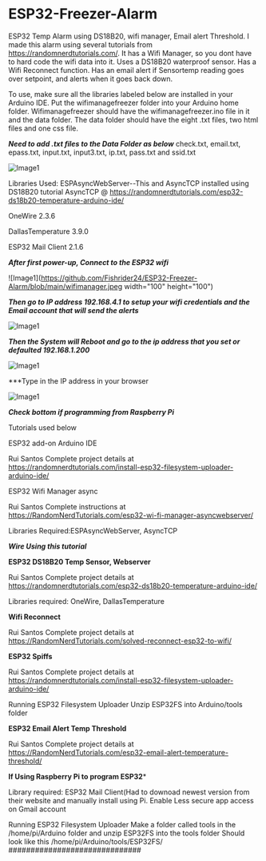 # ESP32-Freezer-Alarm
ESP32 Temp Alarm using DS18B20, wifi manager, Email alert Threshold. 
I made this alarm using several tutorials from https://randomnerdtutorials.com/.
It has a Wifi Manager, so you dont have to hard code the wifi data into it.
Uses a DS18B20 waterproof sensor.
Has a Wifi Reconnect function.
Has an email alert if Sensortemp reading goes over setpoint, and alerts when it goes back down.

To use, make sure all the libraries labeled below are installed in your Arduino IDE. Put the wifimanagefreezer folder into your Arduino home folder.
Wifimanagefreezer should have the wifimanagefreezer.ino file in it and the data folder. The data folder should have the eight .txt files, two html files and one css file. 

***Need to add .txt files to the Data Folder as below***
check.txt, email.txt, epass.txt, input.txt, input3.txt, ip.txt, pass.txt and ssid.txt

![Image1](https://github.com/Fishrider24/ESP32-Freezer-Alarm/blob/main/freeze.png)

Libraries Used:
ESPAsyncWebServer--This and AsyncTCP installed using DS18B20 tutorial
AsyncTCP           @ https://randomnerdtutorials.com/esp32-ds18b20-temperature-arduino-ide/ 

OneWire 2.3.6

DallasTemperature 3.9.0

ESP32 Mail Client 2.1.6

***After first power-up, Connect to the ESP32 wifi*** 

![Image1](https://github.com/Fishrider24/ESP32-Freezer-Alarm/blob/main/wifimanager.jpeg width="100" height="100")

***Then go to IP address 192.168.4.1 to setup your wifi credentials and the Email account that will send the alerts***

![Image1](https://github.com/Fishrider24/ESP32-Freezer-Alarm/blob/main/wifisetup.png)

***Then the System will Reboot and go to the ip address that you set or defaulted 192.168.1.200***

![Image1](https://github.com/Fishrider24/ESP32-Freezer-Alarm/blob/main/restart.png)

***Type in the IP address in your browser

![Image1](https://github.com/Fishrider24/ESP32-Freezer-Alarm/blob/main/alarmwebpage.png)

***Check bottom if programming from Raspberry Pi***

Tutorials used below

ESP32 add-on Arduino IDE

Rui Santos
  Complete project details at https://randomnerdtutorials.com/install-esp32-filesystem-uploader-arduino-ide/

ESP32 Wifi Manager async

Rui Santos
  Complete instructions at https://RandomNerdTutorials.com/esp32-wi-fi-manager-asyncwebserver/
  
Libraries Required:ESPAsyncWebServer, AsyncTCP

***Wire Using this tutorial***

**ESP32 DS18B20 Temp Sensor, Webserver**

Rui Santos
  Complete project details at https://randomnerdtutorials.com/esp32-ds18b20-temperature-arduino-ide/ 

Libraries required: OneWire, DallasTemperature

**Wifi Reconnect**

Rui Santos
  Complete project details at https://RandomNerdTutorials.com/solved-reconnect-esp32-to-wifi/

**ESP32 Spiffs**

Rui Santos
  Complete project details at https://randomnerdtutorials.com/install-esp32-filesystem-uploader-arduino-ide/ 
  
Running ESP32 Filesystem Uploader
Unzip ESP32FS into Arduino/tools folder

**ESP32 Email Alert Temp Threshold**

Rui Santos
  Complete project details at https://RandomNerdTutorials.com/esp32-email-alert-temperature-threshold/ 
  
******If Using Raspberry Pi to program ESP32*******

Library required: ESP32 Mail Client(Had to downoad newest version from their website and manually install using Pi.
Enable Less secure app access on Gmail account

Running ESP32 Filesystem Uploader
Make a folder called tools in the /home/pi/Arduino folder and unzip ESP32FS into the tools folder
Should look like this /home/pi/Arduino/tools/ESP32FS/
##############################
